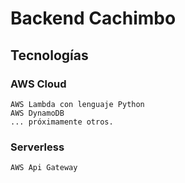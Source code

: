 # Backend Cachimbo

## Tecnologías

### AWS Cloud

    AWS Lambda con lenguaje Python
    AWS DynamoDB
    ... próximamente otros.

### Serverless

    AWS Api Gateway